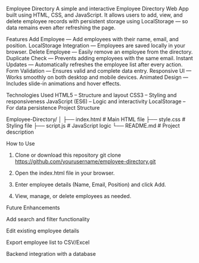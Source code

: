 Employee Directory
A simple and interactive Employee Directory Web App built using HTML, CSS, and JavaScript.
It allows users to add, view, and delete employee records with persistent storage using LocalStorage — so data remains even after refreshing the page.

Features
 Add Employee — Add employees with their name, email, and position.
 LocalStorage Integration — Employees are saved locally in your browser.
 Delete Employee — Easily remove an employee from the directory.
 Duplicate Check — Prevents adding employees with the same email.
 Instant Updates — Automatically refreshes the employee list after every action.
 Form Validation — Ensures valid and complete data entry.
 Responsive UI — Works smoothly on both desktop and mobile devices.
 Animated Design — Includes slide-in animations and hover effects.

Technologies Used
HTML5 – Structure and layout
CSS3 – Styling and responsiveness
JavaScript (ES6) – Logic and interactivity
LocalStorage – For data persistence
Project Structure

Employee-Directory/
│
├── index.html      # Main HTML file
├── style.css       # Styling file
├── script.js       # JavaScript logic
└── README.md       # Project description

 How to Use

1. Clone or download this repository
git clone https://github.com/yourusername/employee-directory.git
2. Open the index.html file in your browser.

3. Enter employee details (Name, Email, Position) and click Add.

4. View, manage, or delete employees as needed.

 Future Enhancements

Add search and filter functionality

Edit existing employee details

Export employee list to CSV/Excel

Backend integration with a database

